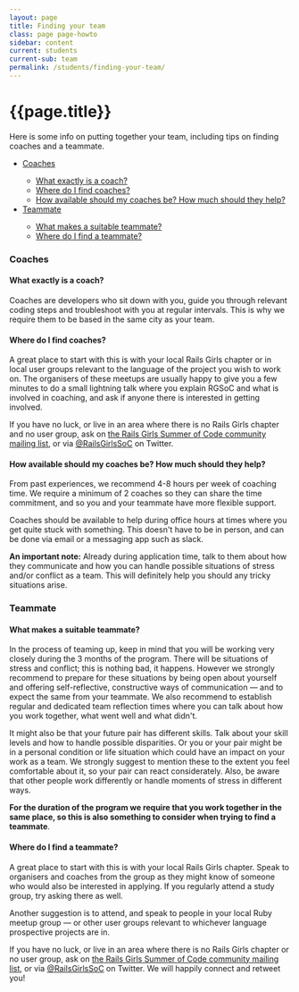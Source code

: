 ```yaml
---
layout: page
title: Finding your team
class: page page-howto
sidebar: content
current: students
current-sub: team
permalink: /students/finding-your-team/
---
```


<h1>{{page.title}}</h1>

Here is some info on putting together your team, including tips on finding coaches and a teammate.

<ul>
  <li><a href="#coaches">Coaches</a></li>
    <ul>
      <li><a href="#coach">What exactly is a coach?</a></li>
      <li><a href="#find-coaches">Where do I find coaches?</a></li>
      <li><a href="#coach-help">How available should my coaches be? How much should they help?</a></li>
    </ul>
  <li><a href="#teammate">Teammate</a></li>
    <ul>
      <li><a href="#good-teammate">What makes a suitable teammate?</a></li>
      <li><a href="#find-teammate">Where do I find a teammate?</a></li>
    </ul>
</ul>

<h3 id="coaches">Coaches</h3>

<h4 id="coach">What exactly is a coach?</h4>

Coaches are developers who sit down with you, guide you through relevant coding steps and troubleshoot with you at regular intervals. This is why we require them to be based in the same city as your team.

<h4 id="find-coaches">Where do I find coaches?</h4>  

A great place to start with this is with your local Rails Girls chapter or in local user groups relevant to the language of the project you wish to work on. 
The organisers of these meetups are usually happy to give you a few minutes to do a small lightning talk where you explain RGSoC and what is involved in coaching, and ask if anyone there is interested in getting involved. 

If you have no luck, or live in an area where there is no Rails Girls chapter and no user group, ask on <a href="https://groups.google.com/forum/#!forum/rails-girls-summer-of-code-community">the Rails Girls Summer of Code community mailing list</a>, or via <a href="https://www.twitter.com/railsgirlssoc">@RailsGirlsSoC</a> on Twitter.

<h4 id="coach-help">How available should my coaches be? How much should they help?</h4>  

From past experiences, we recommend 4-8 hours per week of coaching time. We require a minimum of 2 coaches so they can share the time commitment, and so you and your teammate have more flexible support.

Coaches should be available to help during office hours at times where you get quite stuck with something. This doesn't have to be in person, and can be done via email or a messaging app such as slack. 

**An important note:** Already during application time, talk to them about how they communicate and how you can handle possible situations of stress and/or conflict as a team. This will definitely help you should any tricky situations arise. 

<h3 id="teammate">Teammate</h3>

<h4 id="good-teammate">What makes a suitable teammate?</h4>

In the process of teaming up, keep in mind that you will be working very closely during the 3 months of the program. There will be situations of stress and conflict; this is nothing bad, it happens. However we strongly recommend to prepare for these situations by being open about yourself and offering self-reflective, constructive ways of communication — and to expect the same from your teammate. We also recommend to establish regular and dedicated team reflection times where you can talk about how you work together, what went well and what didn't.  

It might also be that your future pair has different skills. Talk about your skill levels and how to handle possible disparities. Or you or your pair might be in a personal condition or life situation which could have an impact on your work as a team. We strongly suggest to mention these to the extent you feel comfortable about it, so your pair can react considerately. Also, be aware that other people work differently or handle moments of stress in different ways.  

**For the duration of the program we require that you work together in the same place, so this is also something to consider when trying to find a teammate**.  

<h4 id="find-teammate">Where do I find a teammate?</h4>

A great place to start with this is with your local Rails Girls chapter. Speak to organisers and coaches from the group as they might know of someone who would also be interested in applying. If you regularly attend a study group, try asking there as well.

Another suggestion is to attend, and speak to people in your local Ruby meetup group — or other user groups relevant to whichever language prospective projects are in.

If you have no luck, or live in an area where there is no Rails Girls chapter or no user group, ask on <a href="https://groups.google.com/forum/#!forum/rails-girls-summer-of-code-community">the Rails Girls Summer of Code community mailing list</a>, or via <a href="https://www.twitter.com/railsgirlssoc">@RailsGirlsSoC</a> on Twitter. We will happily connect and retweet you!